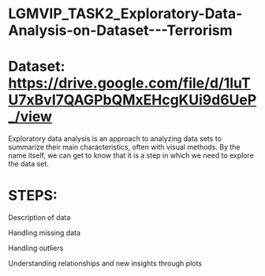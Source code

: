 # LGMVIP_TASK2_Exploratory-Data-Analysis-on-Dataset---Terrorism

# Dataset: https://drive.google.com/file/d/1luTU7xBvI7QAGPbQMxEHcgKUi9d6UeP_/view

 Exploratory data analysis is an approach to analyzing data sets to summarize their main characteristics, often with visual methods.
 By the name itself, we can get to know that it is a step in which we need to explore the data set.
 
 # STEPS:
 
Description of data

Handling missing data

Handling outliers

Understanding relationships and new insights through plots
